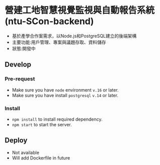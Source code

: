 # 營建工地智慧視覺監視與自動報告系統 (ntu-SCon-backend)
- 基於產學合作案需求，以Node.js和PostgreSQL建立的後端架構
- 主要功能:用戶管理、專案與議題存取、資料儲存
- 狀態:開發中

## Develop
### Pre-request
- Make sure you have `node` environment `v.16` or later.
- Make sure you have install `postgresql` `v.14` or later.
### Install
- `npm install` to install required dependency.
- `npm start` to start the server.

## Deploy
- Not available
- Will add Dockerfile in future
